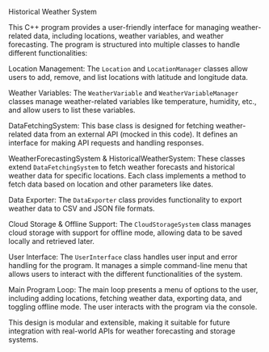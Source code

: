 Historical Weather System

This C++ program provides a user-friendly interface for managing weather-related data, including locations, weather variables, and weather forecasting. The program is structured into multiple classes to handle different functionalities:

Location Management: The `Location` and `LocationManager` classes allow users to add, remove, and list locations with latitude and longitude data.

Weather Variables: The `WeatherVariable` and `WeatherVariableManager` classes manage weather-related variables like temperature, humidity, etc., and allow users to list these variables.

DataFetchingSystem: This base class is designed for fetching weather-related data from an external API (mocked in this code). It defines an interface for making API requests and handling responses.

WeatherForecastingSystem & HistoricalWeatherSystem: These classes extend `DataFetchingSystem` to fetch weather forecasts and historical weather data for specific locations. Each class implements a method to fetch data based on location and other parameters like dates.

Data Exporter: The `DataExporter` class provides functionality to export weather data to CSV and JSON file formats.

Cloud Storage & Offline Support: The `CloudStorageSystem` class manages cloud storage with support for offline mode, allowing data to be saved locally and retrieved later.

User Interface: The `UserInterface` class handles user input and error handling for the program. It manages a simple command-line menu that allows users to interact with the different functionalities of the system.

Main Program Loop: The main loop presents a menu of options to the user, including adding locations, fetching weather data, exporting data, and toggling offline mode. The user interacts with the program via the console.

This design is modular and extensible, making it suitable for future integration with real-world APIs for weather forecasting and storage systems.
